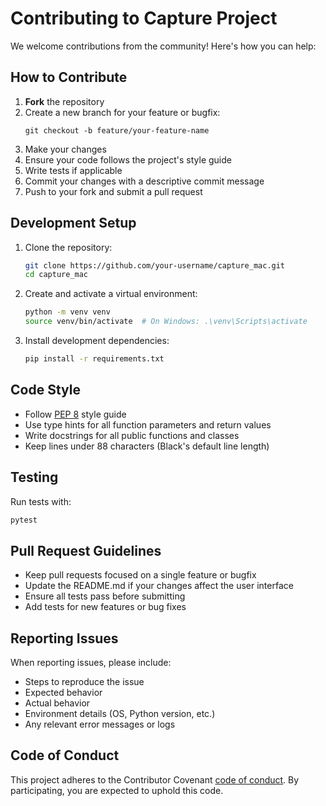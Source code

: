 # Contributing to Capture Project

We welcome contributions from the community! Here's how you can help:

## How to Contribute

1. **Fork** the repository
2. Create a new branch for your feature or bugfix:
   ```
   git checkout -b feature/your-feature-name
   ```
3. Make your changes
4. Ensure your code follows the project's style guide
5. Write tests if applicable
6. Commit your changes with a descriptive commit message
7. Push to your fork and submit a pull request

## Development Setup

1. Clone the repository:
   ```bash
   git clone https://github.com/your-username/capture_mac.git
   cd capture_mac
   ```

2. Create and activate a virtual environment:
   ```bash
   python -m venv venv
   source venv/bin/activate  # On Windows: .\venv\Scripts\activate
   ```

3. Install development dependencies:
   ```bash
   pip install -r requirements.txt
   ```

## Code Style

- Follow [PEP 8](https://www.python.org/dev/peps/pep-0008/) style guide
- Use type hints for all function parameters and return values
- Write docstrings for all public functions and classes
- Keep lines under 88 characters (Black's default line length)

## Testing

Run tests with:
```bash
pytest
```

## Pull Request Guidelines

- Keep pull requests focused on a single feature or bugfix
- Update the README.md if your changes affect the user interface
- Ensure all tests pass before submitting
- Add tests for new features or bug fixes

## Reporting Issues

When reporting issues, please include:
- Steps to reproduce the issue
- Expected behavior
- Actual behavior
- Environment details (OS, Python version, etc.)
- Any relevant error messages or logs

## Code of Conduct

This project adheres to the Contributor Covenant [code of conduct](CODE_OF_CONDUCT.md). By participating, you are expected to uphold this code.
